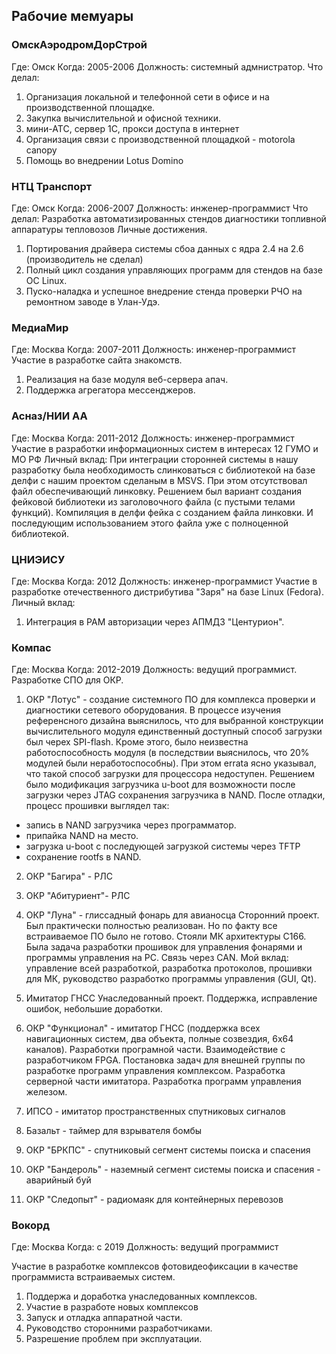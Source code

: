 ## Рабочие мемуары


### ОмскАэродромДорСтрой
Где: Омск
Когда: 2005-2006
Должность: системный адмнистратор.
Что делал: 
1. Организация локальной и телефонной сети в офисе и на производственной площадке.
2. Закупка вычислительной и офисной техники.
3. мини-АТС, сервер 1С, прокси доступа в интернет
4. Организация связи с производственной площадкой - motorola canopy
5. Помощь во внедрении Lotus Domino 

### НТЦ Транспорт
Где:   Омск
Когда: 2006-2007 
Должность: инженер-программист
Что делал:
Разработка автоматизированных стендов диагностики топливной аппаратуры тепловозов
Личные достижения.
1. Портирования драйвера системы сбоа данных с ядра 2.4 на 2.6 (производитель не сделал)
2. Полный цикл создания управляющих программ для стендов на базе ОС Linux. 
3. Пуско-наладка и успешное внедрение стенда проверки РЧО на ремонтном заводе в Улан-Удэ.

### МедиаМир
Где:   Москва
Когда: 2007-2011 
Должность: инженер-программист
Участие в разработке сайта знакомств.
1. Реализация на базе модуля веб-сервера апач.
2. Поддержка агрегатора мессенджеров.

### Асназ/НИИ АА
Где:   Москва
Когда: 2011-2012 
Должность: инженер-программист
Участие в разработки информационных систем в интересах 12 ГУМО и МО РФ
Личный вклад:
При интеграции сторонней системы в нашу разработку была необходимость слинковаться с библиотекой на базе делфи
с нашим проектом сделаным в MSVS. При этом отсутствовал файл обеспечивающий линковку. 
Решением был вариант создания фейковой библиотеки из заголовочного файла (с пустыми телами функций).
Компиляция в делфи фейка с созданием файла линковки. И последующим использованием этого файла уже с полноценной библиотекой.

### ЦНИЭИСУ
Где:   Москва
Когда: 2012 
Должность: инженер-программист
Участие в разработке отечественного дистрибутива "Заря" на базе Linux (Fedora).
Личный вклад: 
1. Интеграция в PAM авторизации через АПМДЗ "Центурион".

### Компас
Где:   Москва
Когда: 2012-2019 
Должность: ведущий программист. Разработке СПО для ОКР.

1. ОКР "Лотус" - создание системного ПО для комплекса проверки и диагностики сетевого оборудования.
В процессе изучения референсного дизайна выяснилось, что для выбранной конструкции вычислительного модуля единственный доступный способ загрузки был черех SPI-flash.
Кроме этого, было неизвестна работоспособность модуля (в последствии выяснилось, что 20% модулей были неработоспособны).
При этом errata ясно указывал, что такой способ загрузки для процессора недоступен. Решением было модификация загрузчика u-boot  для возможности после загрузки через JTAG сохранения загрузчика в NAND. После отладки, процесс прошивки выглядел так:
- запись в NAND загрузчика через программатор.
- припайка NAND на место. 
- загрузка u-boot с последующей загрузкой системы через TFTP
- сохранение rootfs в NAND.

2. ОКР "Багира" - РЛС

3. ОКР "Абитуриент"- РЛС

1. ОКР "Луна" - глиссадный фонарь для авианосца
Сторонний проект. Был практически полностью реализован. Но по факту все встраиваемое ПО было не готово.
Стояли МК архитектуры C166. Была задача разработки прошивок для управления фонарями и программы управления на PC.
Связь через CAN. 
Мой вклад: управление всей разработкой, разработка протоколов, прошивки для МК, руководство разработко программы управления (GUI, Qt).

4. Имитатор ГНСС
Унаследованный проект. Поддержка, исправление ошибок, небольшие доработки.

5. ОКР "Функционал" - имитатор ГНСС (поддержка всех навигационных систем, два объекта, полные созвездия, 6x64 каналов).
Разработки програмной части. Взаимодействие с разработчиком FPGA. Постановка задач для внешней группы по разработке программ управления комплексом.
Разработка серверной части имитатора. Разработка программ управления железом.

6. ИПСО - имитатор пространственных спутниковых сигналов

7. Базальт - таймер для взрывателя бомбы

8. ОКР "БРКПС" - спутниковый сегмент системы поиска и спасения

9. ОКР "Бандероль"  - наземный сегмент системы поиска и спасения - аварийный буй

10. ОКР "Следопыт" - радиомаяк для контейнерных перевозов

### Вокорд
Где:   Москва
Когда: с 2019
Должность: ведущий программист

Участие в разработке комплексов фотовидеофиксации в качестве программиста встраиваемых систем.
1. Поддержа и доработка унаследованных комплексов.
2. Участие в разработе новых комплексов
3. Запуск и отладка аппаратной части.
4. Руководство сторонними разработчиками.
5. Разрешение проблем при эксплуатации.

